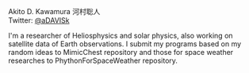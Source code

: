 Akito D. Kawamura 河村聡人<br>
Twitter: [@aDAVISk](https://twitter.com/aDAVISk)

I'm a researcher of Heliosphysics and solar physics, also working on satellite data of Earth observations. I submit my programs based on my random ideas to MimicChest repository and those for space weather researches to PhythonForSpaceWeather repository.
